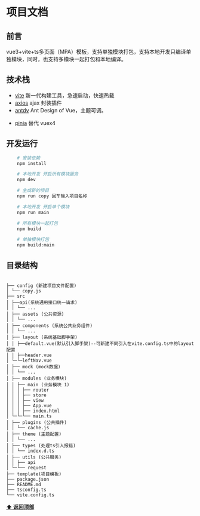 # 项目文档

## 前言

vue3+vite+ts多页面（MPA）模板，支持单独模块打包，支持本地开发只编译单独模块，同时，也支持多模块一起打包和本地编译。

## 技术栈

- [vite](https://cn.vitejs.dev/) 新一代构建工具，急速启动，快速热载
- [axios](https://www.kancloud.cn/yunye/axios/234845) ajax 封装插件
- [antdv](https://www.antdv.com/components/overview) Ant Design of Vue，主题可调。
<!-- - [vueuse](https://vueuse.org/) 尤雨溪推荐，可以理解为 vue3 的 hooks 库，专为 vues 设计 -->
- [pinia](https://pinia.vuejs.org/) 替代 vuex4

## 开发运行

```bash
    # 安装依赖
    npm install

    # 本地开发 开启所有模块服务
    npm dev  

    # 生成新的项目
    npm run copy 回车输入项目名称

    # 本地开发 开启单个模块
    npm run main

    # 所有模块一起打包
    npm build

    # 单独模块打包
    npm build:main

```  

## 目录结构  

```结构描述

├── config (新建项目文件配置)
│ └── copy.js
├── src
│ ├──api(系统通用接口统一请求)
│ │ └── ...
│ ├── assets (公共资源)
│ │ └── ...
│ ├── components (系统公共业务组件)
│ │ └── ...
│ ├── layout (系统基础脚手架)
│ │ ├──default.vue(默认引入脚手架)--可新建不同引入在vite.config.ts中的layout配置 
│ │ ├──header.vue
│ └─└─leftNav.vue
│ ├── mock (mock数据)
│ │ └── ...
│ ├── modules (业务模块)
│ │ ├── main (业务模块 1)
│ │ │ ├── router
│ │ │ ├── store
│ │ │ ├── view
│ │ │ ├── App.vue
│ │ │ ├── index.html
│ └─└─└── main.ts
│ ├── plugins (公共插件)
│ │ └── cache.js
│ ├── theme (主题配置)
│ │ └── ...
│ ├── types (处理ts引入报错)
│ │ └── index.d.ts
│ ├── utils (公共服务)
│ │ ├── api
│ └─└── request
├── template(项目模板)
├── package.json
├── README.md
├── tsconfig.ts
└── vite.config.ts
```  

**[⬆ 返回顶部](#前言)**  
